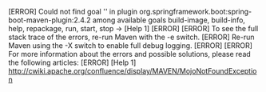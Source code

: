 [ERROR] Could not find goal '' in plugin org.springframework.boot:spring-boot-maven-plugin:2.4.2 among available goals build-image, build-info, help, repackage, run, start, stop -> [Help 1]
[ERROR] 
[ERROR] To see the full stack trace of the errors, re-run Maven with the -e switch.
[ERROR] Re-run Maven using the -X switch to enable full debug logging.
[ERROR]
[ERROR] For more information about the errors and possible solutions, please read the following articles:
[ERROR] [Help 1] http://cwiki.apache.org/confluence/display/MAVEN/MojoNotFoundException
